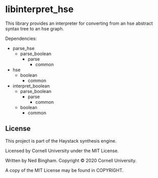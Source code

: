 # libinterpret_hse

This library provides an interpreter for converting from an hse abstract syntax tree to an hse graph.

Dependencies:
 * parse_hse
	 - parse_boolean
		 - parse
			 - common
 * hse
	 - boolean
		 - common
 * interpret_boolean
	 - parse_boolean
		 - parse
			 - common
	 - boolean
		 - common

## License

This project is part of the Haystack synthesis engine.

Licensed by Cornell University under the MIT License.

Written by Ned Bingham.
Copyright © 2020 Cornell University.

A copy of the MIT License may be found in COPYRIGHT.
